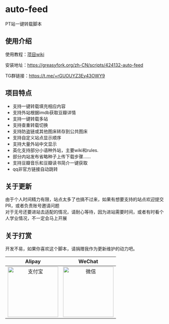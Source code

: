 # auto-feed
PT站一键转载脚本

## 使用介绍
使用教程：[项目wiki](https://github.com/tomorrow505/auto_feed_js/wiki)

安装地址：https://greasyfork.org/zh-CN/scripts/424132-auto-feed

TG群链接：https://t.me/+rGUOUYZ3Ey43OWY9

## 项目特点
+ 支持一键转载填充相应内容
+ 支持外站根据imdb获取豆瓣详情
+ 支持一键转载多站
+ 支持查重转载切换
+ 支持防盗链或其他图床转存到公共图床
+ 支持自定义站点显示顺序
+ 支持大量外站中文显示
+ 英化支持部分小语种外站，主要wiki和rules.
+ 部分内站发布省略种子上传下载步骤……
+ 支持豆瓣音乐和豆瓣读书简介一键获取
+ qq非官方链接自动跳转

## 关于更新

由于个人时间精力有限，站点太多了也搞不过来，如果有想要支持的站点欢迎提交PR，或者负责账号邀请问题<br>
对于无号还要进站去适配的情况，请耐心等待，因为进站需要时间，或者有时看个人学业情况，不一定会马上开展

## 关于打赏


开发不易，如果你喜欢这个脚本，请捐赠我作为更新维护的动力吧。

|                   Alipay                    |                     WeChat                     |
| :-----------------------------------------: | :--------------------------------------------: |
| <img src="https://tomorrow505.xyz/img/ali_pay.png" width = "160" height = "160" alt="支付宝" align=center /> | <img src="https://tomorrow505.xyz/img/wechat_pay.png" width = "160" height = "160" alt="微信" align=center /> |

 

